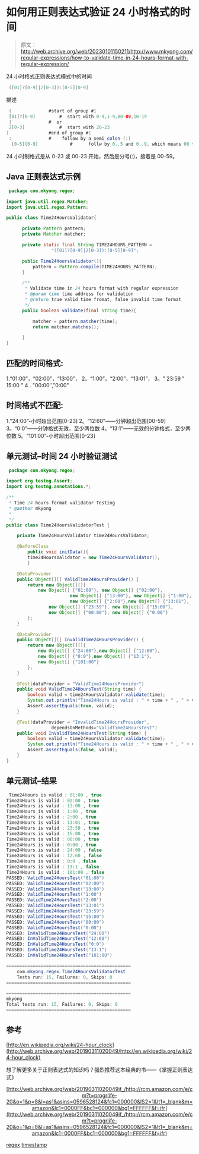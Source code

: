 # 如何用正则表达式验证 24 小时格式的时间

> 原文：<http://web.archive.org/web/20230101150211/http://www.mkyong.com/regular-expressions/how-to-validate-time-in-24-hours-format-with-regular-expression/>

24 小时格式正则表达式模式中的时间

```java
 ([01]?[0-9]|2[0-3]):[0-5][0-9] 
```

描述

```java
 (				#start of group #1
 [01]?[0-9]			#  start with 0-9,1-9,00-09,10-19
 |				#  or
 2[0-3]				#  start with 20-23
)				#end of group #1
 :				#    follow by a semi colon (:)
  [0-5][0-9]			#      follw by 0..5 and 0..9, which means 00 to 59 
```

24 小时制格式是从 0-23 或 00-23 开始，然后是分号(:)，接着是 00-59。

## Java 正则表达式示例

```java
 package com.mkyong.regex;

import java.util.regex.Matcher;
import java.util.regex.Pattern;

public class Time24HoursValidator{

	  private Pattern pattern;
	  private Matcher matcher;

	  private static final String TIME24HOURS_PATTERN = 
                 "([01]?[0-9]|2[0-3]):[0-5][0-9]";

	  public Time24HoursValidator(){
		  pattern = Pattern.compile(TIME24HOURS_PATTERN);
	  }

	  /**
	   * Validate time in 24 hours format with regular expression
	   * @param time time address for validation
	   * @return true valid time fromat, false invalid time format
	   */
	  public boolean validate(final String time){

		  matcher = pattern.matcher(time);
		  return matcher.matches();

	  }
} 
```

 ## 匹配的时间格式:

1.“01:00”，“02:00”，“13:00”，
2。“1:00”，“2:00”，“13:01”，
3。" 23:59 " 15:00 "
4 . "00:00″,"0:00"

 ## 时间格式不匹配:

1.“24:00”-小时超出范围[0-23]
2。“12:60”——分钟超出范围[00-59]
3。“0:0”——分钟格式无效，至少两位数
4。“13:1”——无效的分钟格式，至少两位数
5。“101:00”-小时超出范围[0-23]

## 单元测试–时间 24 小时验证测试

```java
 package com.mkyong.regex;

import org.testng.Assert;
import org.testng.annotations.*;

/**
 * Time 24 hours format validator Testing
 * @author mkyong
 *
 */
public class Time24HoursValidatorTest {

	private Time24HoursValidator time24HoursValidator;

	@BeforeClass
        public void initData(){
		time24HoursValidator = new Time24HoursValidator();
        }

	@DataProvider
	public Object[][] ValidTime24HoursProvider() {
		return new Object[][]{
			new Object[] {"01:00"}, new Object[] {"02:00"},
                        new Object[] {"13:00"}, new Object[] {"1:00"}, 
                        new Object[] {"2:00"},new Object[] {"13:01"},
		        new Object[] {"23:59"}, new Object[] {"15:00"},
		        new Object[] {"00:00"}, new Object[] {"0:00"}
		};
	}	

	@DataProvider
	public Object[][] InvalidTime24HoursProvider() {
		return new Object[][]{
			new Object[] {"24:00"},new Object[] {"12:60"},
			new Object[] {"0:0"},new Object[] {"13:1"},
			new Object[] {"101:00"}
		};
	}

	@Test(dataProvider = "ValidTime24HoursProvider")
	public void ValidTime24HoursTest(String time) {
	    boolean valid = time24HoursValidator.validate(time);
	    System.out.println("Time24Hours is valid : " + time + " , " + valid);
	    Assert.assertEquals(true, valid);
	}

	@Test(dataProvider = "InvalidTime24HoursProvider", 
                 dependsOnMethods="ValidTime24HoursTest")
	public void InValidTime24HoursTest(String time) {
	    boolean valid = time24HoursValidator.validate(time);
	    System.out.println("Time24Hours is valid : " + time + " , " + valid);
	    Assert.assertEquals(false, valid); 
	}	
} 
```

## 单元测试–结果

```java
 Time24Hours is valid : 01:00 , true
Time24Hours is valid : 02:00 , true
Time24Hours is valid : 13:00 , true
Time24Hours is valid : 1:00 , true
Time24Hours is valid : 2:00 , true
Time24Hours is valid : 13:01 , true
Time24Hours is valid : 23:59 , true
Time24Hours is valid : 15:00 , true
Time24Hours is valid : 00:00 , true
Time24Hours is valid : 0:00 , true
Time24Hours is valid : 24:00 , false
Time24Hours is valid : 12:60 , false
Time24Hours is valid : 0:0 , false
Time24Hours is valid : 13:1 , false
Time24Hours is valid : 101:00 , false
PASSED: ValidTime24HoursTest("01:00")
PASSED: ValidTime24HoursTest("02:00")
PASSED: ValidTime24HoursTest("13:00")
PASSED: ValidTime24HoursTest("1:00")
PASSED: ValidTime24HoursTest("2:00")
PASSED: ValidTime24HoursTest("13:01")
PASSED: ValidTime24HoursTest("23:59")
PASSED: ValidTime24HoursTest("15:00")
PASSED: ValidTime24HoursTest("00:00")
PASSED: ValidTime24HoursTest("0:00")
PASSED: InValidTime24HoursTest("24:00")
PASSED: InValidTime24HoursTest("12:60")
PASSED: InValidTime24HoursTest("0:0")
PASSED: InValidTime24HoursTest("13:1")
PASSED: InValidTime24HoursTest("101:00")

===============================================
    com.mkyong.regex.Time24HoursValidatorTest
    Tests run: 15, Failures: 0, Skips: 0
===============================================

===============================================
mkyong
Total tests run: 15, Failures: 0, Skips: 0
=============================================== 
```

## 参考

[http://en.wikipedia.org/wiki/24-hour_clock](http://web.archive.org/web/20190311020049/http://en.wikipedia.org/wiki/24-hour_clock)

想了解更多关于正则表达式的知识吗？强烈推荐这本经典的书——《掌握正则表达式》

<center>

[http://web.archive.org/web/20190311020049if_/http://rcm.amazon.com/e/cm?t=progrlife-20&o=1&p=8&l=as1&asins=0596528124&fc1=000000&IS2=1&lt1=_blank&m=amazon&lc1=0000FF&bc1=000000&bg1=FFFFFF&f=ifr](http://web.archive.org/web/20190311020049if_/http://rcm.amazon.com/e/cm?t=progrlife-20&o=1&p=8&l=as1&asins=0596528124&fc1=000000&IS2=1&lt1=_blank&m=amazon&lc1=0000FF&bc1=000000&bg1=FFFFFF&f=ifr)

</center>

[regex](http://web.archive.org/web/20190311020049/http://www.mkyong.com/tag/regex/) [timestamp](http://web.archive.org/web/20190311020049/http://www.mkyong.com/tag/timestamp/)







